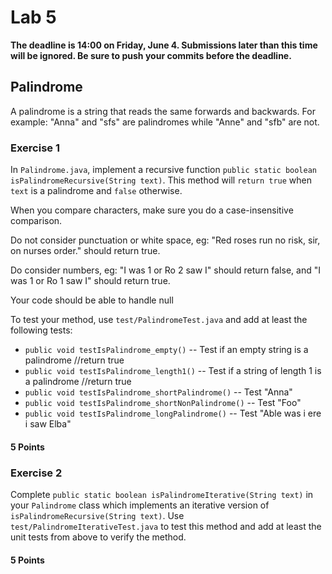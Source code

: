 # Lab 5

**The deadline is 14:00 on Friday, June 4. Submissions later than this time will be ignored. Be sure to push your commits before the deadline.**

## Palindrome

A palindrome is a string that reads the same forwards and backwards. For example: "Anna" and "sfs" are palindromes while "Anne" and "sfb" are not.

### Exercise 1

In `Palindrome.java`, implement a recursive function `public static boolean isPalindromeRecursive(String text)`. This method will `return true` when `text` is a palindrome and 
`false` otherwise.

When you compare characters, make sure you do a case-insensitive comparison.

Do not consider punctuation or white space, eg: "Red roses run no risk, sir, on nurses order." should return true.

Do consider numbers, eg: "I was 1 or Ro 2 saw I" should return false, and "I was 1 or Ro 1 saw I" should return true.

Your code should be able to handle null

To test your method, use `test/PalindromeTest.java` and add at least the following tests:

*   `public void testIsPalindrome_empty()` -- Test if an empty string is a palindrome //return true
*   `public void testIsPalindrome_length1()` -- Test if a string of length 1 is a palindrome //return true
*   `public void testIsPalindrome_shortPalindrome()` -- Test "Anna"
*   `public void testIsPalindrome_shortNonPalindrome()` -- Test "Foo"
*   `public void testIsPalindrome_longPalindrome()` -- Test "Able was i ere i saw Elba"

#### 5 Points

### Exercise 2

Complete `public static boolean isPalindromeIterative(String text)` in your `Palindrome` class which implements an iterative version of `isPalindromeRecursive(String text)`. Use 
`test/PalindromeIterativeTest.java` to test this method and add at least the unit tests from above to verify the method.

#### 5 Points
